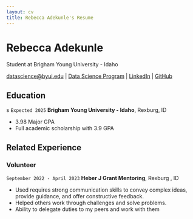```yaml
---
layout: cv
title: Rebecca Adekunle's Resume
---
```

# Rebecca Adekunle
Student at Brigham Young University - Idaho

<div id="webaddress">
<a href="datascience@byui.edu">datascience@byui.edu</a>
| <a href="https://byuidatascience.github.io/development.html">Data Science Program</a>
| <a href="https://www.linkedin.com/groups/13537407/">LinkedIn</a>
| <a href="https://github.com/byuids-resumes">GitHub</a>
</div>

<!-- https://www.monique.tech/the-art-of-markdown -->

## Education
s
`Expected 2025`
__Brigham Young University - Idaho__, Rexburg, ID

- 3.98 Major GPA
- Full academic scholarship with 3.9 GPA

## Related Experience

### Volunteer

`September 2022 - April 2023`
__Heber J Grant Mentoring__, Rexburg , ID

- Used requires strong communication skills to convey complex ideas, provide guidance, and offer constructive feedback.
- Helped others work through challenges and solve problems.
- Ability to delegate duties to my peers and work with them









<!-- ### Footer

Last updated: May 2013 -->


